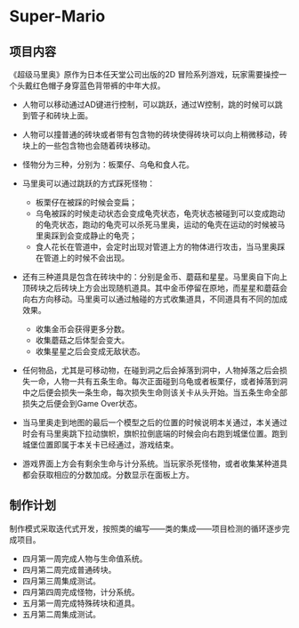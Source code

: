 # Super-Mario

## 项目内容
《超级马里奥》原作为日本任天堂公司出版的2D 冒险系列游戏，玩家需要操控一个头戴红色帽子身穿蓝色背带裤的中年大叔。

- 人物可以移动通过AD键进行控制，可以跳跃，通过W控制，跳的时候可以跳到管子和砖块上面。

- 人物可以撞普通的砖块或者带有包含物的砖块使得砖块可以向上稍微移动，砖块上的一些包含物也会随着砖块移动。

- 怪物分为三种，分别为：板栗仔、乌龟和食人花。
- 马里奥可以通过跳跃的方式踩死怪物：
  - 板栗仔在被踩的时候会变扁；
  - 乌龟被踩的时候走动状态会变成龟壳状态，龟壳状态被碰到可以变成跑动的龟壳状态，跑动的龟壳可以杀死马里奥，运动的龟壳在运动的时候被马里奥踩到会变成静止的龟壳；
  - 食人花长在管道中，会定时出现对管道上方的物体进行攻击，当马里奥踩在管道上的时候不会出现。

- 还有三种道具是包含在砖块中的：分别是金币、蘑菇和星星。马里奥自下向上顶砖块之后砖块上方会出现随机道具。其中金币停留在原地，而星星和蘑菇会向右方向移动。马里奥可以通过触碰的方式收集道具，不同道具有不同的加成效果。
  - 收集金币会获得更多分数。
  - 收集蘑菇之后体型会变大。
  - 收集星星之后会变成无敌状态。

- 任何物品，尤其是可移动物，在碰到洞之后会掉落到洞中，人物掉落之后会损失一命，人物一共有五条生命。每次正面碰到乌龟或者板栗仔，或者掉落到洞中之后便会损失一条生命，每次损失生命则该关卡从头开始。当五条生命全部损失之后便会到Game Over状态。

- 当马里奥走到地图的最后一个模型之后的位置的时候说明本关通过，本关通过时会有马里奥跳下拉动旗帜，旗帜拉倒底端的时候会向右跑到城堡位置。跑到城堡位置即属于本关卡已经通过，游戏结束。

- 游戏界面上方会有剩余生命与计分系统。当玩家杀死怪物，或者收集某种道具都会获取相应的分数加成。分数显示在面板上方。 

## 制作计划
制作模式采取迭代式开发，按照类的编写——类的集成——项目检测的循环逐步完成项目。

- 四月第一周完成人物与生命值系统。
- 四月第二周完成普通砖块。
- 四月第三周集成测试。
- 四月第四周完成怪物，计分系统。
- 五月第一周完成特殊砖块和道具。
- 五月第二周集成测试。
